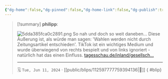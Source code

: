 ```yaml
---
{"dg-home":false,"dg-pinned":false,"dg-home-link":false,"dg-publish":true,"tags":["dgblip"],"disabled rules":["yaml-title","yaml-title-alias","file-name-heading"],"title":"philipp on mastodon @ 2024-06-11","created-date":"2024-06-11T11:35:39","id":112597777759394140,"updated-date":"2025-05-02T08:50:44","dg-path":"blips/112597777759394136.md","permalink":"/blips/112597777759394136/","dgPassFrontmatter":true}
---
```


> [!summary] **philipp**:
>
> ![5dda385fca0c2891.png](/img/user/attachments/5dda385fca0c2891.png)
> So nah und doch so weit daneben... Diese Äußerung ist, als würde man sagen: 'Wahlen werden nicht durch Zeitungsartikel entschieden'. TikTok ist ein wichtiges Medium und wurde überwiegend von rechts bespielt und von links ignoriert - natürlich hat das einen Einfluss.
> [tagesschau.de/inland/gesellsch…](https://www.tagesschau.de/inland/gesellschaft/junge-waehler-102.html)
> - - -
>
> 🗓️ `Tue, Jun 11, 2024` · [[public/blips/112597777759394136\|🔗]]
{ #blip}

